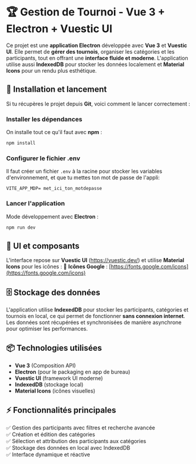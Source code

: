 # 🏆 Gestion de Tournoi - Vue 3 + Electron + Vuestic UI

Ce projet est une **application Electron** développée avec **Vue 3** et **Vuestic UI**. Elle permet de **gérer des tournois**, organiser les catégories et les participants, tout en offrant une **interface fluide et moderne**. L'application utilise aussi **IndexedDB** pour stocker les données localement et **Material Icons** pour un rendu plus esthétique.

## 🚀 Installation et lancement

Si tu récupères le projet depuis **Git**, voici comment le lancer correctement :

### Installer les dépendances
On installe tout ce qu'il faut avec **npm** :
```sh
npm install
```

### Configurer le fichier **.env**
Il faut créer un fichier `.env` à la racine pour stocker les variables d'environnement, et que tu mettes ton mot de passe de l'appli:
```
VITE_APP_MDP= met_ici_ton_motdepasse
```

### Lancer l'application
Mode développement avec **Electron** :
```sh
npm run dev
```

## 🎨 UI et composants
L'interface repose sur **Vuestic UI** (https://vuestic.dev/) et utilise **Material Icons** pour les icônes :
🔗 **Icônes Google** : [https://fonts.google.com/icons](https://fonts.google.com/icons)

## 🗄️ Stockage des données
L'application utilise **IndexedDB** pour stocker les participants, catégories et tournois en local, ce qui permet de fonctionner **sans connexion internet**. Les données sont récupérées et synchronisées de manière asynchrone pour optimiser les performances.

## 📦 Technologies utilisées
- **Vue 3** (Composition API)
- **Electron** (pour le packaging en app de bureau)
- **Vuestic UI** (framework UI moderne)
- **IndexedDB** (stockage local)
- **Material Icons** (icônes visuelles)

## ⚡ Fonctionnalités principales
✅ Gestion des participants avec filtres et recherche avancée  
✅ Création et édition des catégories  
✅ Sélection et attribution des participants aux catégories  
✅ Stockage des données en local avec IndexedDB  
✅ Interface dynamique et réactive  
 
 
